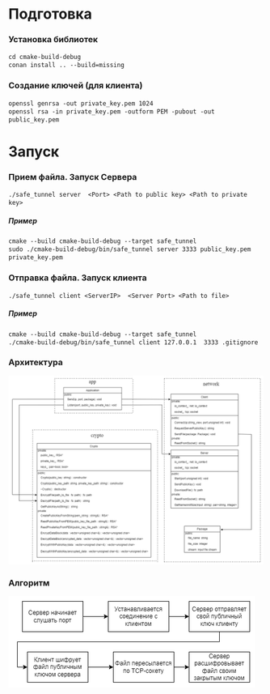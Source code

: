 
# Подготовка
### Установка библиотек
```shell
cd cmake-build-debug
conan install .. --build=missing
```
### Создание ключей (для клиента)
```shell
openssl genrsa -out private_key.pem 1024
openssl rsa -in private_key.pem -outform PEM -pubout -out public_key.pem
```

# Запуск
### Прием файла. Запуск Сервера
```
./safe_tunnel server  <Port> <Path to public key> <Path to private key>
```
##### Пример
```shell
cmake --build cmake-build-debug --target safe_tunnel
sudo ./cmake-build-debug/bin/safe_tunnel server 3333 public_key.pem private_key.pem
```

### Отправка файла. Запуск клиента

```
./safe_tunnel client <ServerIP>  <Server Port> <Path to file>
```
##### Пример
```shell
cmake --build cmake-build-debug --target safe_tunnel
./cmake-build-debug/bin/safe_tunnel client 127.0.0.1  3333 .gitignore
```

### Архитектура
![](res/UML.png)

### Алгоритм
![](res/Algo.png)
